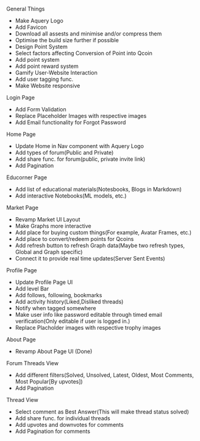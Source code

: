General Things

- Make Aquery Logo
- Add Favicon
- Download all assests and minimise and/or compress them
- Optimise the build size further if possible
- Design Point System
- Select factors affecting Conversion of Point into Qcoin
- Add point system
- Add point reward system
- Gamify User-Website Interaction
- Add user tagging func.
- Make Website responsive

Login Page

- Add Form Validation
- Replace Placeholder Images with respective images
- Add Email functionality for Forgot Password

Home Page

- Update Home in Nav component with Aquery Logo
- Add types of forum(Public and Private)
- Add share func. for forum(public, private invite link)
- Add Pagination

Educorner Page

- Add list of educational materials(Notesbooks, Blogs in Markdown)
- Add interactive Notebooks(ML models, etc.)

Market Page

- Revamp Market UI Layout
- Make Graphs more interactive
- Add place for buying custom things(For example, Avatar Frames, etc.)
- Add place to convert/redeem points for Qcoins
- Add refresh button to refresh Graph data(Maybe two refresh types, Global and Graph specific)
- Connect it to provide real time updates(Server Sent Events)

Profile Page

- Update Profile Page UI
- Add level Bar
- Add follows, following, bookmarks
- Add activity history(Liked,Disliked threads)
- Notify when tagged somewhere
- Make user info like password editable through timed email verification(Only editable if user is logged in.)
- Replace Placholder images with respective trophy images

About Page

- Revamp About Page UI (Done)

Forum Threads View

- Add different filters(Solved, Unsolved, Latest, Oldest, Most Comments, Most Popular[By upvotes])
- Add Pagination

Thread View

- Select comment as Best Answer(This will make thread status solved)
- Add share func. for individual threads
- Add upvotes and downvotes for comments
- Add Pagination for comments
